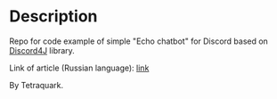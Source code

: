 # Description

Repo for code example of simple "Echo chatbot" for Discord based on [Discord4J](https://github.com/austinv11/Discord4J) library.

Link of article (Russian language): [link](http://tetraquark.ru/archives/257)

By Tetraquark.